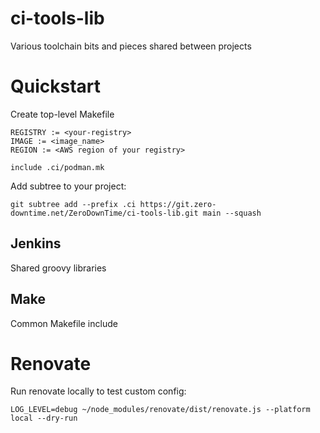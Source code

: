 # ci-tools-lib

Various toolchain bits and pieces shared between projects

# Quickstart
Create top-level Makefile
```
REGISTRY := <your-registry>
IMAGE := <image_name>
REGION := <AWS region of your registry>

include .ci/podman.mk
```

Add subtree to your project:
```
git subtree add --prefix .ci https://git.zero-downtime.net/ZeroDownTime/ci-tools-lib.git main --squash
```

## Jenkins
Shared groovy libraries

## Make
Common Makefile include

# Renovate
Run renovate locally to test custom config:
```
LOG_LEVEL=debug ~/node_modules/renovate/dist/renovate.js --platform local --dry-run
```
